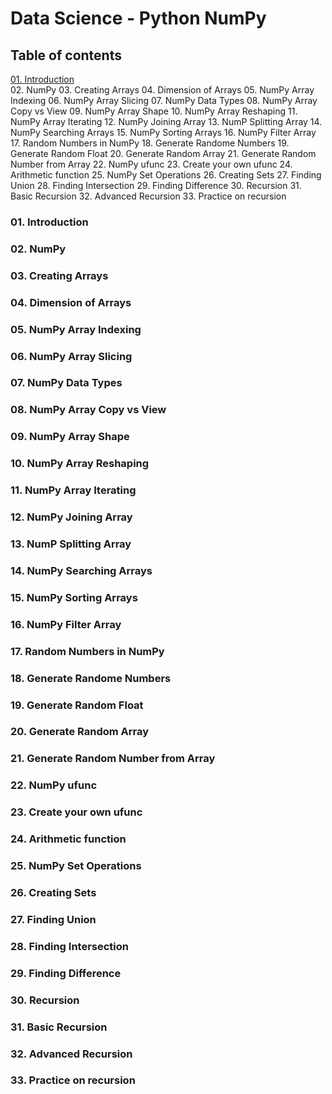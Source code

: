 # Data Science - Python NumPy
## Table of contents

<a href = "### 01. Introduction">01. Introduction</a></br>
02. NumPy
03. Creating Arrays
04. Dimension of Arrays
05. NumPy Array Indexing
06. NumPy Array Slicing
07. NumPy Data Types
08. NumPy Array Copy vs View
09. NumPy Array Shape
10. NumPy Array Reshaping
11. NumPy Array Iterating
12. NumPy Joining Array
13. NumP Splitting Array
14. NumPy Searching Arrays
15. NumPy Sorting Arrays
16. NumPy Filter Array
17. Random Numbers in NumPy
18. Generate Randome Numbers
19. Generate Random Float
20. Generate Random Array
21. Generate Random Number from Array
22. NumPy ufunc
23. Create your own ufunc
24. Arithmetic function
25. NumPy Set Operations
26. Creating Sets
27. Finding Union
28. Finding Intersection
29. Finding Difference
30. Recursion
31. Basic Recursion
32. Advanced Recursion
33. Practice on recursion


### 01. Introduction
### 02. NumPy
### 03. Creating Arrays
### 04. Dimension of Arrays
### 05. NumPy Array Indexing
### 06. NumPy Array Slicing
### 07. NumPy Data Types
### 08. NumPy Array Copy vs View
### 09. NumPy Array Shape
### 10. NumPy Array Reshaping
### 11. NumPy Array Iterating
### 12. NumPy Joining Array
### 13. NumP Splitting Array
### 14. NumPy Searching Arrays
### 15. NumPy Sorting Arrays
### 16. NumPy Filter Array
### 17. Random Numbers in NumPy
### 18. Generate Randome Numbers
### 19. Generate Random Float
### 20. Generate Random Array
### 21. Generate Random Number from Array
### 22. NumPy ufunc
### 23. Create your own ufunc
### 24. Arithmetic function
### 25. NumPy Set Operations
### 26. Creating Sets
### 27. Finding Union
### 28. Finding Intersection
### 29. Finding Difference
### 30. Recursion
### 31. Basic Recursion
### 32. Advanced Recursion
### 33. Practice on recursion
